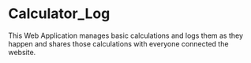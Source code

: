 # Calculator_Log
 This Web Application manages basic calculations and logs them as they happen and shares those calculations with everyone connected the website.
